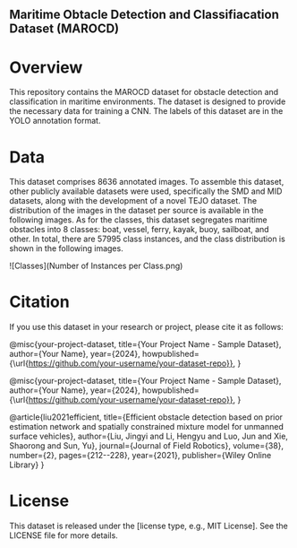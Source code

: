 ## Maritime Obtacle Detection and Classifiacation Dataset (MAROCD)

# Overview
This repository contains the MAROCD dataset for obstacle detection and classification in maritime environments. The dataset is designed to provide the necessary data for training a CNN. The labels of this dataset are in the YOLO annotation format.

# Data
This dataset comprises 8636 annotated images. To assemble this dataset, other publicly available datasets were used, specifically the SMD and MID datasets, along with the development of a novel TEJO dataset. The distribution of the images in the dataset per source is available in the following images. As for the classes, this dataset segregates maritime obstacles into 8 classes: boat, vessel, ferry, kayak, buoy, sailboat, and other. In total, there are 57995 class instances, and the class distribution is shown in the following images.

![Classes](Number of Instances per Class.png)

# Citation
If you use this dataset in your research or project, please cite it as follows:

@misc{your-project-dataset,
  title={Your Project Name - Sample Dataset},
  author={Your Name},
  year={2024},
  howpublished={\url{https://github.com/your-username/your-dataset-repo}},
}

@misc{your-project-dataset,
  title={Your Project Name - Sample Dataset},
  author={Your Name},
  year={2024},
  howpublished={\url{https://github.com/your-username/your-dataset-repo}},
}

@article{liu2021efficient,
  title={Efficient obstacle detection based on prior estimation network and spatially constrained mixture model for unmanned surface vehicles},
  author={Liu, Jingyi and Li, Hengyu and Luo, Jun and Xie, Shaorong and Sun, Yu},
  journal={Journal of Field Robotics},
  volume={38},
  number={2},
  pages={212--228},
  year={2021},
  publisher={Wiley Online Library}
}

# License
This dataset is released under the [license type, e.g., MIT License]. See the LICENSE file for more details.
